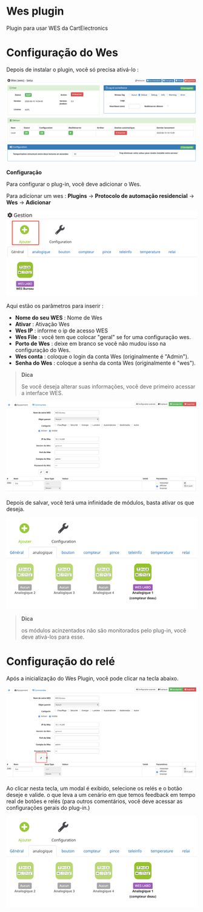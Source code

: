 # Wes plugin

Plugin para usar WES da CartElectronics

# Configuração do Wes

Depois de instalar o plugin, você só precisa ativá-lo :

![mobile1](../images/configuration.png)

**Configuração**

Para configurar o plug-in, você deve adicionar o Wes.

Para adicionar um wes : **Plugins** → **Protocolo de automação residencial** → **Wes** → **Adicionar**

![mobile2](../images/ajouter.png)

Aqui estão os parâmetros para inserir :

-   **Nome do seu WES** : Nome de Wes
-   **Ativar** : Ativação Wes
-   **Wes IP** : informe o ip de acesso WES
-   **Wes File** : você tem que colocar "geral" se for uma configuração wes.
-   **Porto de Wes** : deixe em branco se você não mudou isso na configuração do Wes.
-   **Wes conta** : coloque o login da conta Wes (originalmente é "Admin").
-   **Senha do Wes** : coloque a senha da conta Wes (originalmente é "wes").

> **Dica**
>
> Se você deseja alterar suas informações, você deve primeiro acessar a interface WES.

![mobile3](../images/wesGlobal.png)

Depois de salvar, você terá uma infinidade de módulos, basta ativar os que deseja.

![mobile4](../images/wesGlobalView.png)

> **Dica**
>
> os módulos acinzentados não são monitorados pelo plug-in, você deve ativá-los para esse.

# Configuração do relé

Após a inicialização do Wes Plugin, você pode clicar na tecla abaixo.

![mobile5](../images/wesGlobalRelais.png)

Ao clicar nesta tecla, um modal é exibido, selecione os relés e o botão deseje e valide. o que leva a um cenário em que temos feedback em tempo real de botões e relés (para outros comentários, você deve acessar as configurações gerais do plug-in.)

![mobile6](../images/wesGlobalView.png)
